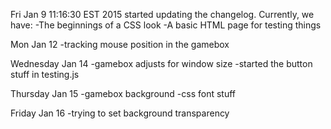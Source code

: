 Fri Jan  9 11:16:30 EST 2015
	started updating the changelog.  Currently, we have:
	-The beginnings of a CSS look
	-A basic HTML page for testing things


Mon Jan 12
	-tracking mouse position in the gamebox

Wednesday Jan 14
	-gamebox adjusts for window size
	-started the button stuff in testing.js
	
Thursday Jan 15
	-gamebox background
	-css font stuff

Friday Jan 16
	-trying to set background transparency

